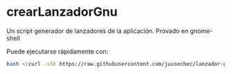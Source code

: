 # crearLanzadorGnu
Un script generador de lanzadores de la aplicación. Provado en gnome-shell

Puede ejecutarse rápidamente con:
```bash
bash <(curl -sSk https://raw.githubusercontent.com/juusechec/lanzador-gnu/master/crear.sh)
```
